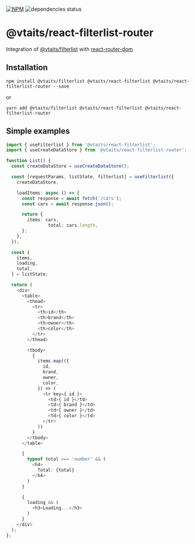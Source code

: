 [![NPM](https://img.shields.io/npm/v/@vtaits/react-filterlist-router.svg)](https://www.npmjs.com/package/@vtaits/react-filterlist-router)
![dependencies status](https://img.shields.io/librariesio/release/npm/@vtaits/react-filterlist-router)

# @vtaits/react-filterlist-router

Integration of [@vtaits/filterlist](https://www.npmjs.com/package/@vtaits/filterlist) with [react-router-dom](https://reactrouter.com/en/main)

## Installation

```
npm install @vtaits/filterlist @vtaits/react-filterlist @vtaits/react-filterlist-router --save
```

or

```
yarn add @vtaits/filterlist @vtaits/react-filterlist @vtaits/react-filterlist-router
```

## Simple examples

```typescript
import { useFilterlist } from '@vtaits/react-filterlist';
import { useCreateDataStore } from '@vtaits/react-filterlist-router';

function List() {
  const createDataStore = useCreateDataStore();

  const [requestParams, listState, filterlist] = useFilterlist({
    createDataStore,

    loadItems: async () => {
      const response = await fetch('/cars');
      const cars = await response.json();

      return {
        items: cars,
				total: cars.length,
      };
    },
  });

  const {
    items,
    loading,
    total,
  } = listState;

  return (
    <div>
      <table>
        <thead>
          <tr>
            <th>id</th>
            <th>brand</th>
            <th>owner</th>
            <th>color</th>
          </tr>
        </thead>

        <tbody>
          {
            items.map(({
              id,
              brand,
              owner,
              color,
            }) => (
              <tr key={ id }>
                <td>{ id }</td>
                <td>{ brand }</td>
                <td>{ owner }</td>
                <td>{ color }</td>
              </tr>
            ))
          }
        </tbody>
      </table>

      {
        typeof total === 'number' && (
          <h4>
            Total: {total}
          </h4>
        )
      }

      {
        loading && (
          <h3>Loading...</h3>
        )
      }
    </div>
  );
};
```
